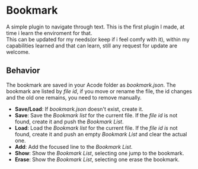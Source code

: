 # Bookmark

A simple plugin to navigate through text.
This is the first plugin I made, at time i learn the enviroment for that.</br>
This can be updated for my needs(or keep if i feel comfy with it), within my capabilities learned and that can learn, still any request for update are welcome.

## Behavior

The bookmark are saved in your Acode folder as *bookmark.json*. The bookmark are listed by *file id*, if you move or rename the file, the id changes and the old one remains, you need to remove manually.

- **Save/Load**: If *bookmark.json* doesn't exist, create it.
- **Save**: Save the *Bookmark list* for the current file. If the *file id* is not found, create it and push the *Bookmark List*.
- **Load**: Load the *Bookmark list* for the current file. If the *file id is* not found, create it and push an empty *Bookmark List* and clear the actual one.
- **Add**: Add the focused line to the *Bookmark List*.
- **Show**: Show the *Bookmark List*, selecting one jump to the bookmark.
- **Erase**: Show the *Bookmark List*, selecting one erase the bookmark.